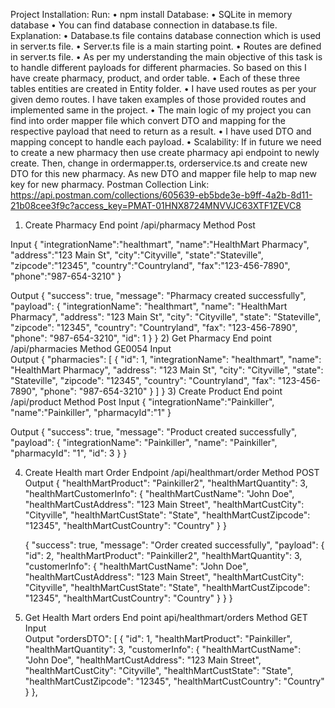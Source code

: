 Project Installation:
Run: 
•	npm install
Database:
•	SQLite in memory database
•	You can find database connection in database.ts file.
Explanation:
•	Database.ts file contains database connection which is used in server.ts file. 
•	Server.ts file is a main starting point.
•	Routes are defined in server.ts file.
•	As per my understanding the main objective of this task is to handle different payloads for different pharmacies. So based on this I have create pharmacy, product, and order table. 
•	Each of these three tables entities are created in Entity folder. 
•	I have used routes as per your given demo routes. I have taken examples of those provided routes and implemented same in the project.
•	The main logic of my project you can find into order mapper file which convert DTO and mapping for the respective payload that need to return as a result.
•	I have used DTO and mapping concept to handle each payload.
•	Scalability: If in future we need to create a new pharmacy then use create pharmacy api endpoint to newly create. Then, change in ordermapper.ts, orderservice.ts and create new DTO for this new pharmacy. As new DTO and mapper file help to map new key for new pharmacy.
Postman Collection Link: https://api.postman.com/collections/605639-eb5bde3e-b9ff-4a2b-8d11-21b08cee3f9c?access_key=PMAT-01HNX8724MNVVJC63XTF1ZEVC8

1)	Create Pharmacy
End point	/api/pharmacy
Method	Post

Input	{
    "integrationName":"healthmart",
    "name":"HealthMart Pharmacy",
    "address":"123 Main St",
    "city":"Cityville",
    "state":"Stateville",
    "zipcode":"12345",
    "country":"Countryland",
    "fax":"123-456-7890",
    "phone":"987-654-3210"
}


Output	{
    "success": true,
    "message": "Pharmacy created successfully",
    "payload": {
        "integrationName": "healthmart",
        "name": "HealthMart Pharmacy",
        "address": "123 Main St",
        "city": "Cityville",
        "state": "Stateville",
        "zipcode": "12345",
        "country": "Countryland",
        "fax": "123-456-7890",
        "phone": "987-654-3210",
        "id": 1
    }
}
2)	Get Pharmacy
End point	/api/pharmacies
Method	GE0054
Input	
Output	{
    "pharmacies": [
        {
            "id": 1,
            "integrationName": "healthmart",
            "name": "HealthMart Pharmacy",
            "address": "123 Main St",
            "city": "Cityville",
            "state": "Stateville",
            "zipcode": "12345",
            "country": "Countryland",
            "fax": "123-456-7890",
            "phone": "987-654-3210"
        }
    ]
}
3)	Create Product
End point	/api/product
Method	Post
Input	{
    "integrationName":"Painkiller",
    "name":"Painkiller",
    "pharmacyId":"1"
}

Output	{
    "success": true,
    "message": "Product created successfully",
    "payload": {
        "integrationName": "Painkiller",
        "name": "Painkiller",
        "pharmacyId": "1",
        "id": 3
    }
}

4)	Create Health mart Order
Endpoint	/api/healthmart/order
Method	POST
Output	{
"healthMartProduct": "Painkiller2",
"healthMartQuantity": 3,
"healthMartCustomerInfo": {
"healthMartCustName": "John Doe",
"healthMartCustAddress": "123 Main Street",
"healthMartCustCity": "Cityville",
"healthMartCustState": "State",
"healthMartCustZipcode": "12345",
"healthMartCustCountry": "Country"
}
}


	{
    "success": true,
    "message": "Order created successfully",
    "payload": {
        "id": 2,
        "healthMartProduct": "Painkiller2",
        "healthMartQuantity": 3,
        "customerInfo": {
            "healthMartCustName": "John Doe",
            "healthMartCustAddress": "123 Main Street",
            "healthMartCustCity": "Cityville",
            "healthMartCustState": "State",
            "healthMartCustZipcode": "12345",
            "healthMartCustCountry": "Country"
        }
    }
}

5)	Get Health Mart orders
End point	api/healthmart/orders
Method	GET
Input	
Output	 "ordersDTO": [
        {
            "id": 1,
            "healthMartProduct": "Painkiller",
            "healthMartQuantity": 3,
            "customerInfo": {
                "healthMartCustName": "John Doe",
                "healthMartCustAddress": "123 Main Street",
                "healthMartCustCity": "Cityville",
                "healthMartCustState": "State",
                "healthMartCustZipcode": "12345",
                "healthMartCustCountry": "Country"
            }
        },





